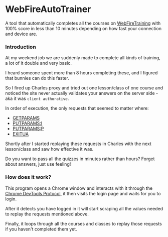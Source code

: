 # WebFireAutoTrainer
A tool that automatically completes all the courses on [WebFireTraining](https://webfiretraining.com/) with 100% score in less than 10 minutes depending on how fast your connection and device are.

### Introduction

At my weekend job we are suddenly made to complete all kinds of training, a lot of it double and very basic.

I heard someone spent more than 8 hours completing these, and I figured that bunnies can do this faster.

So I fired up Charles proxy and tried out one lesson/class of one course and noticed the site never actually validates your answers on the server side - aka it was `client authorative`.

In order of execution, the only requests that seemed to matter where:
* [GETPARAMS](https://github.com/BRUHItsABunny/ugodict/blob/main/_media/WFAT_class_getparams.png)
* [PUTPARAMS:I](https://github.com/BRUHItsABunny/ugodict/blob/main/_media/WFAT_class_init.png)
* [PUTPARAMS:P](https://github.com/BRUHItsABunny/ugodict/blob/main/_media/WFAT_class_progress.png)
* [EXITUA](https://github.com/BRUHItsABunny/ugodict/blob/main/_media/WFAT_class_exit.png)

Shortly after I started replaying these requests in Charles with the next lesson/class and saw how effective it was.

Do you want to pass all the quizzes in minutes rather than hours? Forget about answers, just use feeling!

### How does it work?
This program opens a Chrome window and interacts with it through the [Chrome DevTools Protocol](https://chromedevtools.github.io/devtools-protocol/), it then visits the login page and waits for you to login.

After it detects you have logged in it will start scraping all the values needed to replay the requests mentioned above.

Finally, it loops through all the courses and classes to replay those requests if you haven't completed them yet.
